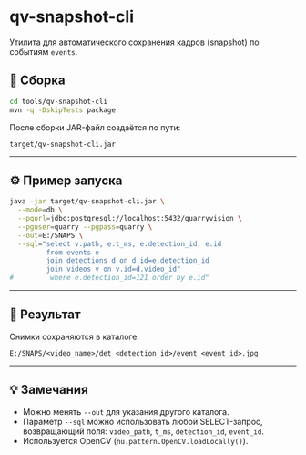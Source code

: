 # qv-snapshot-cli

Утилита для автоматического сохранения кадров (snapshot) по событиям `events`.

## 🧩 Сборка

```bash
cd tools/qv-snapshot-cli
mvn -q -DskipTests package
```
После сборки JAR-файл создаётся по пути:

```
target/qv-snapshot-cli.jar
```

---

## ⚙️ Пример запуска

```bash
java -jar target/qv-snapshot-cli.jar \
  --mode=db \
  --pgurl=jdbc:postgresql://localhost:5432/quarryvision \
  --pguser=quarry --pgpass=quarry \
  --out=E:/SNAPS \
  --sql="select v.path, e.t_ms, e.detection_id, e.id
         from events e
         join detections d on d.id=e.detection_id
         join videos v on v.id=d.video_id"
#         where e.detection_id=121 order by e.id"
```

---

## 📁 Результат

Снимки сохраняются в каталоге:

```
E:/SNAPS/<video_name>/det_<detection_id>/event_<event_id>.jpg
```

---

## 💡 Замечания

* Можно менять `--out` для указания другого каталога.
* Параметр `--sql` можно использовать любой SELECT-запрос, возвращающий поля:
  `video_path`, `t_ms`, `detection_id`, `event_id`.
* Используется OpenCV (`nu.pattern.OpenCV.loadLocally()`).
